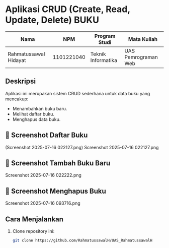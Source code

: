 # Aplikasi CRUD (Create, Read, Update, Delete) BUKU

| Nama                    | NPM         | Program Studi       | Mata Kuliah            |
|------------------------|-------------|--------------------|-----------------------|
| Rahmatussawal Hidayat   | 1101221040  | Teknik Informatika | UAS Pemrograman Web    |

## Deskripsi
Aplikasi ini merupakan sistem CRUD sederhana untuk data buku yang mencakup:
- Menambahkan buku baru.
- Melihat daftar buku.
- Menghapus data buku.
  
## 📸 Screenshot Daftar Buku

(Screenshot 2025-07-16 022127.png)
Screenshot 2025-07-16 022127.png

## 📸 Screenshot Tambah Buku Baru

Screenshot 2025-07-16 022222.png

## 📸 Screenshot Menghapus Buku

Screenshot 2025-07-16 093716.png

## Cara Menjalankan
1. Clone repository ini:
   ```bash
   git clone https://github.com/RahmatussawalH/UAS_RahmatussawalH
